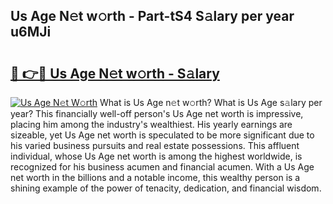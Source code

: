 ## Us Age N𝚎t w𝚘rth - Part-tS4 S𝚊lary per year u6MJi

# <h2><a href="http://gc1o88y.nevu.top/?p=Us+Age">🔗 👉🔴 Us Age N𝚎t w𝚘rth - S𝚊lary</a></h2>

[![Us Age N𝚎t W𝚘rth](https://i.imgur.com/Oavwk0R.jpeg)](http://gc1o88y.nevu.top/?p=Us+Age)
What is Us Age n𝚎t w𝚘rth? What is Us Age s𝚊lary per year?
This financially well-off person's Us Age net worth is impressive, placing him among the industry's wealthiest. His yearly earnings are sizeable, yet Us Age net worth is speculated to be more significant due to his varied business pursuits and real estate possessions. This affluent individual, whose Us Age net worth is among the highest worldwide, is recognized for his business acumen and financial acumen. With a Us Age net worth in the billions and a notable income, this wealthy person is a shining example of the power of tenacity, dedication, and financial wisdom.
